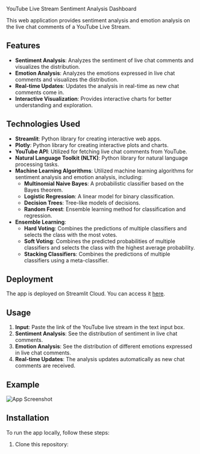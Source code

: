  YouTube Live Stream Sentiment Analysis Dashboard
 
 This web application provides sentiment analysis and emotion analysis on the live chat comments of a YouTube Live Stream.
 
 ## Features
 
 - **Sentiment Analysis**: Analyzes the sentiment of live chat comments and visualizes the distribution.
 - **Emotion Analysis**: Analyzes the emotions expressed in live chat comments and visualizes the distribution.
 - **Real-time Updates**: Updates the analysis in real-time as new chat comments come in.
 - **Interactive Visualization**: Provides interactive charts for better understanding and exploration.
 
 ## Technologies Used
 
 - **Streamlit**: Python library for creating interactive web apps.
 - **Plotly**: Python library for creating interactive plots and charts.
 - **YouTube API**: Utilized for fetching live chat comments from YouTube.
 - **Natural Language Toolkit (NLTK)**: Python library for natural language processing tasks.
 - **Machine Learning Algorithms**: Utilized machine learning algorithms for sentiment analysis and emotion analysis, including:
   - **Multinomial Naive Bayes**: A probabilistic classifier based on the Bayes theorem.
   - **Logistic Regression**: A linear model for binary classification.
   - **Decision Trees**: Tree-like models of decisions.
   - **Random Forest**: Ensemble learning method for classification and regression.
 - **Ensemble Learning**:
   - **Hard Voting**: Combines the predictions of multiple classifiers and selects the class with the most votes.
   - **Soft Voting**: Combines the predicted probabilities of multiple classifiers and selects the class with the highest average probability.
   - **Stacking Classifiers**: Combines the predictions of multiple classifiers using a meta-classifier.
 
 
 ## Deployment
 
 The app is deployed on Streamlit Cloud. You can access it [here](https://youtubelivestreamsentimentdashbording.streamlit.app/).
 
 ## Usage
 
 1. **Input**: Paste the link of the YouTube live stream in the text input box.
 2. **Sentiment Analysis**: See the distribution of sentiment in live chat comments.
 3. **Emotion Analysis**: See the distribution of different emotions expressed in live chat comments.
 4. **Real-time Updates**: The analysis updates automatically as new chat comments are received.
 
 ## Example
 
 ![App Screenshot](sample_image.png)
 
 
 ## Installation
 
 To run the app locally, follow these steps:
 
 1. Clone this repository:
 
